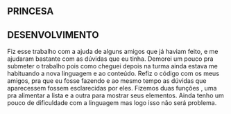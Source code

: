 ## PRINCESA

## DESENVOLVIMENTO

Fiz esse trabalho com a ajuda de alguns amigos que já haviam feito, e me ajudaram bastante com as dúvidas que eu tinha.
Demorei um pouco pra submeter o trabalho pois como cheguei depois na turma ainda estava me habituando a nova linguagem e ao conteúdo.
Refiz o código com os meus amigos, pra que eu fosse fazendo e ao mesmo tempo as dúvidas que aparecessem fossem esclarecidas por eles.
Fizemos duas funções , uma pra alimentar a lista e a outra para mostrar seus elementos.
Ainda tenho um pouco de dificuldade com a linguagem mas logo isso não será problema.
